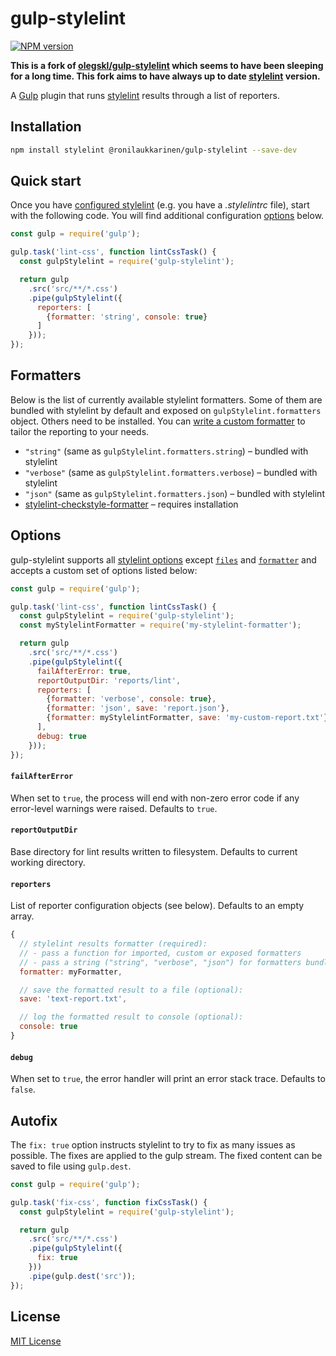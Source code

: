 # gulp-stylelint

[![NPM version](http://img.shields.io/npm/v/@ronilaukkarinen/gulp-stylelint.svg)](https://www.npmjs.org/package/@ronilaukkarinen/gulp-stylelint)

**This is a fork of [olegskl/gulp-stylelint](https://github.com/olegskl/gulp-stylelint) which seems to have been sleeping for a long time. This fork aims to have always up to date [stylelint](https://github.com/stylelint/stylelint) version.**

A [Gulp](http://gulpjs.com/) plugin that runs [stylelint](https://github.com/stylelint/stylelint) results through a list of reporters.

## Installation

```bash
npm install stylelint @ronilaukkarinen/gulp-stylelint --save-dev
```

## Quick start

Once you have [configured stylelint](http://stylelint.io/user-guide/configuration/) (e.g. you have a *.stylelintrc* file), start with the following code. You will find additional configuration [options](#options) below.

```js
const gulp = require('gulp');

gulp.task('lint-css', function lintCssTask() {
  const gulpStylelint = require('gulp-stylelint');

  return gulp
    .src('src/**/*.css')
    .pipe(gulpStylelint({
      reporters: [
        {formatter: 'string', console: true}
      ]
    }));
});
```

## Formatters

Below is the list of currently available stylelint formatters. Some of them are bundled with stylelint by default and exposed on `gulpStylelint.formatters` object. Others need to be installed. You can [write a custom formatter](http://stylelint.io/developer-guide/formatters/) to tailor the reporting to your needs.

 - `"string"` (same as `gulpStylelint.formatters.string`) – bundled with stylelint
 - `"verbose"` (same as `gulpStylelint.formatters.verbose`) – bundled with stylelint
 - `"json"` (same as `gulpStylelint.formatters.json`) – bundled with stylelint
 -  [stylelint-checkstyle-formatter](https://github.com/davidtheclark/stylelint-checkstyle-formatter) – requires installation

## Options

gulp-stylelint supports all [stylelint options](http://stylelint.io/user-guide/node-api/#options) except [`files`](http://stylelint.io/user-guide/node-api/#files) and [`formatter`](http://stylelint.io/user-guide/node-api/#formatter) and accepts a custom set of options listed below:

```js
const gulp = require('gulp');

gulp.task('lint-css', function lintCssTask() {
  const gulpStylelint = require('gulp-stylelint');
  const myStylelintFormatter = require('my-stylelint-formatter');

  return gulp
    .src('src/**/*.css')
    .pipe(gulpStylelint({
      failAfterError: true,
      reportOutputDir: 'reports/lint',
      reporters: [
        {formatter: 'verbose', console: true},
        {formatter: 'json', save: 'report.json'},
        {formatter: myStylelintFormatter, save: 'my-custom-report.txt'}
      ],
      debug: true
    }));
});
```

#### `failAfterError`

When set to `true`, the process will end with non-zero error code if any error-level warnings were raised. Defaults to `true`.

#### `reportOutputDir`

Base directory for lint results written to filesystem. Defaults to current working directory.

#### `reporters`

List of reporter configuration objects (see below). Defaults to an empty array.

```js
{
  // stylelint results formatter (required):
  // - pass a function for imported, custom or exposed formatters
  // - pass a string ("string", "verbose", "json") for formatters bundled with stylelint
  formatter: myFormatter,

  // save the formatted result to a file (optional):
  save: 'text-report.txt',

  // log the formatted result to console (optional):
  console: true
}
```

#### `debug`

When set to `true`, the error handler will print an error stack trace. Defaults to `false`.

## Autofix

The `fix: true` option instructs stylelint to try to fix as many issues as possible. The fixes are applied to the gulp stream. The fixed content can be saved to file using `gulp.dest`.

```js
const gulp = require('gulp');

gulp.task('fix-css', function fixCssTask() {
  const gulpStylelint = require('gulp-stylelint');

  return gulp
    .src('src/**/*.css')
    .pipe(gulpStylelint({
      fix: true
    }))
    .pipe(gulp.dest('src'));
});
```

## License

[MIT License](http://opensource.org/licenses/MIT)
